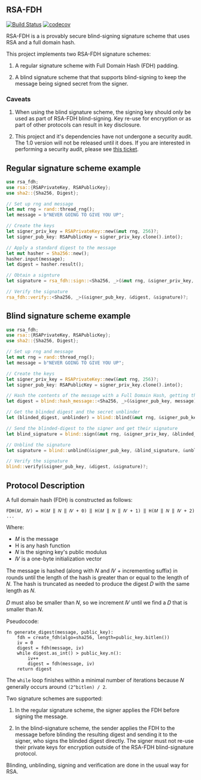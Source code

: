 
RSA-FDH
-------

[![Build Status](https://travis-ci.org/phayes/rsa-fdh.svg?branch=master)](https://travis-ci.org/phayes/rsa-fdh)
[![codecov](https://codecov.io/gh/phayes/rsa-fdh/branch/master/graph/badge.svg)](https://codecov.io/gh/phayes/rsa-fdh)

RSA-FDH is a is provably secure blind-signing signature scheme that uses RSA and a full domain hash.

This project implements two RSA-FDH signature schemes:

1. A regular signature scheme with Full Domain Hash (FDH) padding.

2. A blind signature scheme that that supports blind-signing to keep the message being signed secret from the signer.

### Caveats

1. When using the blind signature scheme, the signing key should only be used as part of RSA-FDH blind-signing. Key re-use for encryption or as part of other protocols can result in key disclosure. 

2. This project and it's dependencies have not undergone a security audit. The 1.0 version will not be released until it does. If you are interested in performing a security audit, please see [this ticket](https://github.com/phayes/rsa-fdh/issues/1).

Regular signature scheme example
--------------------------------

```rust
use rsa_fdh;
use rsa::{RSAPrivateKey, RSAPublicKey};
use sha2::{Sha256, Digest};

// Set up rng and message
let mut rng = rand::thread_rng();
let message = b"NEVER GOING TO GIVE YOU UP";

// Create the keys
let signer_priv_key = RSAPrivateKey::new(&mut rng, 256)?;
let signer_pub_key: RSAPublicKey = signer_priv_key.clone().into();

// Apply a standard digest to the message
let mut hasher = Sha256::new();
hasher.input(message);
let digest = hasher.result();

// Obtain a signture
let signature = rsa_fdh::sign::<Sha256, _>(&mut rng, &signer_priv_key, &digest)?;

// Verify the signature
rsa_fdh::verify::<Sha256, _>(&signer_pub_key, &digest, &signature)?;

```


Blind signature scheme example
------------------------------

```rust
use rsa_fdh;
use rsa::{RSAPrivateKey, RSAPublicKey};
use sha2::{Sha256, Digest};

// Set up rng and message
let mut rng = rand::thread_rng();
let message = b"NEVER GOING TO GIVE YOU UP";

// Create the keys
let signer_priv_key = RSAPrivateKey::new(&mut rng, 256)?;
let signer_pub_key: RSAPublicKey = signer_priv_key.clone().into();

// Hash the contents of the message with a Full Domain Hash, getting the digest
let digest = blind::hash_message::<Sha256, _>(&signer_pub_key, message)?;

// Get the blinded digest and the secret unblinder
let (blinded_digest, unblinder) = blind::blind(&mut rng, &signer_pub_key, &digest);

// Send the blinded-digest to the signer and get their signature
let blind_signature = blind::sign(&mut rng, &signer_priv_key, &blinded_digest)?;

// Unblind the signature
let signature = blind::unblind(&signer_pub_key, &blind_signature, &unblinder);

// Verify the signature
blind::verify(&signer_pub_key, &digest, &signature)?;
```


Protocol Description
--------------------

A full domain hash (FDH) is constructed as follows:

`FDH(𝑀, 𝐼𝑉) = H(𝑀 ‖ 𝑁 ‖ 𝐼𝑉 + 0) ‖ H(𝑀 ‖ 𝑁 ‖ 𝐼𝑉 + 1) ‖ H(𝑀 ‖ 𝑁 ‖ 𝐼𝑉 + 2) ...`

Where:
 - 𝑀 is the message
 - H is any hash function
 - 𝑁 is the signing key's public modulus
 - 𝐼𝑉 is a one-byte initialization vector

The message is hashed (along with 𝑁 and 𝐼𝑉 + incrementing suffix) in rounds until the length of the hash is greater than or equal to the length of 𝑁. The hash is truncated as needed to produce the digest 𝐷 with the same length as 𝑁.

𝐷 must also be smaller than 𝑁, so we increment 𝐼𝑉 until we find a 𝐷 that is smaller than 𝑁. 

Pseudocode:
```
fn generate_digest(message, public_key):
    fdh = create_fdh(algo=sha256, length=public_key.bitlen())
    iv = 0
    digest = fdh(message, iv)
    while digest.as_int() > public_key.n():
        iv++
        digest = fdh(message, iv)
    return digest
```

The `while` loop finishes within a minimal number of iterations because 𝑁 generally occurs around `(2^bitlen) / 2`.

Two signature schemes are supported:

1. In the regular signature scheme, the signer applies the FDH before signing the message. 

2. In the blind-signature scheme, the sender applies the FDH to the message before blinding the resulting digest and sending it to the signer, who signs the blinded digest directly. The signer must not re-use their private keys for encryption outside of the RSA-FDH blind-signature protocol. 

Blinding, unblinding, signing and verification are done in the usual way for RSA.

